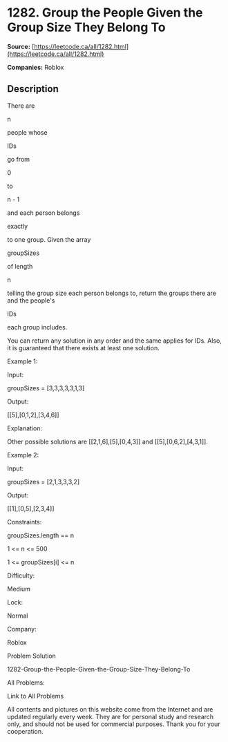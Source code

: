 # 1282. Group the People Given the Group Size They Belong To

**Source:** [https://leetcode.ca/all/1282.html](https://leetcode.ca/all/1282.html)

**Companies:** Roblox

## Description

There are

n

people whose

IDs

go from

0

to

n - 1

and each person belongs

exactly

to one group.
            Given the array

groupSizes

of length

n

telling the group
            size each person belongs to, return the groups there are and the people's

IDs

each group includes.

You can return any solution in any order and the same applies for IDs. Also, it is
                guaranteed that there exists at least one solution.

Example 1:

Input:

groupSizes = [3,3,3,3,3,1,3]

Output:

[[5],[0,1,2],[3,4,6]]

Explanation:

Other possible solutions are [[2,1,6],[5],[0,4,3]] and [[5],[0,6,2],[4,3,1]].

Example 2:

Input:

groupSizes = [2,1,3,3,3,2]

Output:

[[1],[0,5],[2,3,4]]

Constraints:

groupSizes.length == n

1 <= n <= 500

1 <= groupSizes[i] <= n

Difficulty:

Medium

Lock:

Normal

Company:

Roblox

Problem Solution

1282-Group-the-People-Given-the-Group-Size-They-Belong-To

All Problems:

Link to All Problems

All contents and pictures on this website come from the Internet and are updated regularly every week. They are for personal study and research only, and should not be used for commercial purposes. Thank you for your cooperation.

